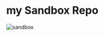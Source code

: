 my Sandbox Repo
================================================================================

![sandbox](https://cdn.rawgit.com/linuxbender/mix-work/master/uml/dia/EFundDI.svg)
